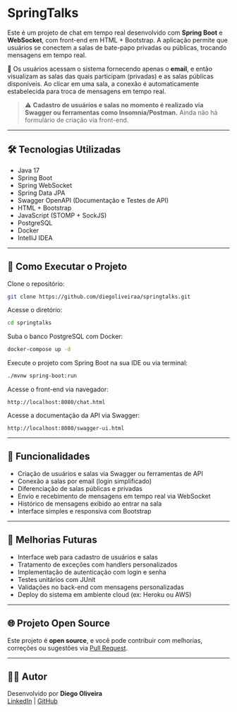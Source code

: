 
# SpringTalks

Este é um projeto de chat em tempo real desenvolvido com **Spring Boot** e **WebSocket**, com front-end em HTML + Bootstrap. A aplicação permite que usuários se conectem a salas de bate-papo privadas ou públicas, trocando mensagens em tempo real.

💬 Os usuários acessam o sistema fornecendo apenas o **email**, e então visualizam as salas das quais participam (privadas) e as salas públicas disponíveis. Ao clicar em uma sala, a conexão é automaticamente estabelecida para troca de mensagens em tempo real.

> ⚠️ **Cadastro de usuários e salas no momento é realizado via Swagger ou ferramentas como Insomnia/Postman.** Ainda não há formulário de criação via front-end.

---

## 🛠️ Tecnologias Utilizadas

- Java 17  
- Spring Boot  
- Spring WebSocket  
- Spring Data JPA  
- Swagger OpenAPI (Documentação e Testes de API)  
- HTML + Bootstrap  
- JavaScript (STOMP + SockJS)  
- PostgreSQL  
- Docker  
- IntelliJ IDEA  

---

## 🚀 Como Executar o Projeto

Clone o repositório:

```bash
git clone https://github.com/diegoliveiraa/springtalks.git
```

Acesse o diretório:

```bash
cd springtalks
```

Suba o banco PostgreSQL com Docker:

```bash
docker-compose up -d
```

Execute o projeto com Spring Boot na sua IDE ou via terminal:

```bash
./mvnw spring-boot:run
```

Acesse o front-end via navegador:

```
http://localhost:8080/chat.html
```

Acesse a documentação da API via Swagger:

```
http://localhost:8080/swagger-ui.html
```

---

## 📌 Funcionalidades

- Criação de usuários e salas via Swagger ou ferramentas de API  
- Conexão a salas por email (login simplificado)  
- Diferenciação de salas públicas e privadas  
- Envio e recebimento de mensagens em tempo real via WebSocket  
- Histórico de mensagens exibido ao entrar na sala  
- Interface simples e responsiva com Bootstrap  

---

## 🧪 Melhorias Futuras

- Interface web para cadastro de usuários e salas  
- Tratamento de exceções com handlers personalizados  
- Implementação de autenticação com login e senha  
- Testes unitários com JUnit  
- Validações no back-end com mensagens personalizadas  
- Deploy do sistema em ambiente cloud (ex: Heroku ou AWS)

---

## 🌐 Projeto Open Source

Este projeto é **open source**, e você pode contribuir com melhorias, correções ou sugestões via [Pull Request](https://github.com/diegoliveiraa/springtalks/pulls).

---

## 👨‍💻 Autor

Desenvolvido por **Diego Oliveira**  
[LinkedIn](https://www.linkedin.com/in/diegoliveiraa/) | [GitHub](https://github.com/diegoliveiraa)
